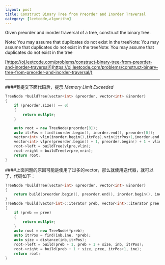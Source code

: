 ```yaml
---
layout: post
title: Construct Binary Tree from Preorder and Inorder Traversal 
category: [leetcode,algorithm]
---
```


Given preorder and inorder traversal of a tree, construct the binary tree.

Note:
You may assume that duplicates do not exist in the treeNote:
You may assume that duplicates do not exist in the treeNote:
You may assume that duplicates do not exist in the tree

[https://oj.leetcode.com/problems/construct-binary-tree-from-preorder-and-inorder-traversal/](https://oj.leetcode.com/problems/construct-binary-tree-from-preorder-and-inorder-traversal/)

---

####我提交下面代码后，提示 *Memory Limit Exceeded*
```c++
TreeNode *buildTree(vector<int> &preorder, vector<int> &inorder) 
{
	if (preorder.size() == 0)
	{
		return nullptr;
	}

	auto root = new TreeNode(preorder[0]);
	auto itrPos = find(inorder.begin(), inorder.end(), preorder[0]);
	vector<int> vlin(inorder.begin(),itrPos),vrin(itrPos+1,inorder.end());
	vector<int> vlpre(preorder.begin() + 1, preorder.begin() + 1 + vlin.size()), vrpre(preorder.begin() + 1 + vlin.size(),preorder.end());
	root->left = buildTree(vlpre,vlin);
	root->right = buildTree(vrpre,vrin);
	return root;
}
```
####上面问题的原因可能是使用了过多的vector，那么就使用迭代器，就可以了，代码如下：
```c++
TreeNode *buildTree(vector<int> &preorder, vector<int> &inorder) 
{
	return build(preorder.begin(), preorder.end(), inorder.begin(), inorder.end());
}
TreeNode *build(vector<int>::iterator preb, vector<int>::iterator pree, vector<int>::iterator inb, vector<int>::iterator ine)
{
	if (preb == pree)
	{
		return nullptr;
	}
	auto root = new TreeNode(*preb);
	auto itrPos = find(inb,ine, *preb);
	auto size = distance(inb,itrPos);
	root->left = build(preb + 1, preb + 1 + size, inb, itrPos);
	root->right = build(preb + 1 + size, pree, itrPos+1, ine);
	return root;
}
```